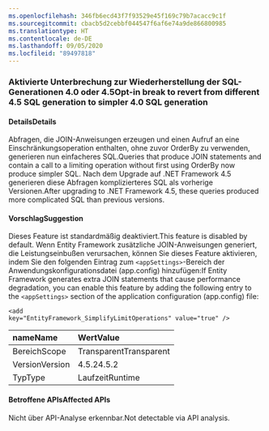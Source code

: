 ```yaml
---
ms.openlocfilehash: 346fb6ecd43f7f93529e45f169c79b7acacc9c1f
ms.sourcegitcommit: cbacb5d2cebbf044547f6af6e74a9de866800985
ms.translationtype: HT
ms.contentlocale: de-DE
ms.lasthandoff: 09/05/2020
ms.locfileid: "89497818"
---
```

### <a name="opt-in-break-to-revert-from-different-45-sql-generation-to-simpler-40-sql-generation"></a><span data-ttu-id="5e2c5-101">Aktivierte Unterbrechung zur Wiederherstellung der SQL-Generationen 4.0 oder 4.5</span><span class="sxs-lookup"><span data-stu-id="5e2c5-101">Opt-in break to revert from different 4.5 SQL generation to simpler 4.0 SQL generation</span></span>

#### <a name="details"></a><span data-ttu-id="5e2c5-102">Details</span><span class="sxs-lookup"><span data-stu-id="5e2c5-102">Details</span></span>

<span data-ttu-id="5e2c5-103">Abfragen, die JOIN-Anweisungen erzeugen und einen Aufruf an eine Einschränkungsoperation enthalten, ohne zuvor OrderBy zu verwenden, generieren nun einfacheres SQL.</span><span class="sxs-lookup"><span data-stu-id="5e2c5-103">Queries that produce JOIN statements and contain a call to a limiting operation without first using OrderBy now produce simpler SQL.</span></span> <span data-ttu-id="5e2c5-104">Nach dem Upgrade auf .NET Framework 4.5 generieren diese Abfragen komplizierteres SQL als vorherige Versionen.</span><span class="sxs-lookup"><span data-stu-id="5e2c5-104">After upgrading to .NET Framework 4.5, these queries produced more complicated SQL than previous versions.</span></span>

#### <a name="suggestion"></a><span data-ttu-id="5e2c5-105">Vorschlag</span><span class="sxs-lookup"><span data-stu-id="5e2c5-105">Suggestion</span></span>

<span data-ttu-id="5e2c5-106">Dieses Feature ist standardmäßig deaktiviert.</span><span class="sxs-lookup"><span data-stu-id="5e2c5-106">This feature is disabled by default.</span></span> <span data-ttu-id="5e2c5-107">Wenn Entity Framework zusätzliche JOIN-Anweisungen generiert, die Leistungseinbußen verursachen, können Sie dieses Feature aktivieren, indem Sie den folgenden Eintrag zum <code>&lt;appSettings&gt;</code>-Bereich der Anwendungskonfigurationsdatei (app.config) hinzufügen:</span><span class="sxs-lookup"><span data-stu-id="5e2c5-107">If Entity Framework generates extra JOIN statements that cause performance degradation, you can enable this feature by adding the following entry to the <code>&lt;appSettings&gt;</code> section of the application configuration (app.config) file:</span></span><pre><code class="lang-xml">&lt;add key=&quot;EntityFramework_SimplifyLimitOperations&quot; value=&quot;true&quot; /&gt;&#13;&#10;</code></pre>

| <span data-ttu-id="5e2c5-108">name</span><span class="sxs-lookup"><span data-stu-id="5e2c5-108">Name</span></span>    | <span data-ttu-id="5e2c5-109">Wert</span><span class="sxs-lookup"><span data-stu-id="5e2c5-109">Value</span></span>       |
|:--------|:------------|
| <span data-ttu-id="5e2c5-110">Bereich</span><span class="sxs-lookup"><span data-stu-id="5e2c5-110">Scope</span></span>   |<span data-ttu-id="5e2c5-111">Transparent</span><span class="sxs-lookup"><span data-stu-id="5e2c5-111">Transparent</span></span>|
|<span data-ttu-id="5e2c5-112">Version</span><span class="sxs-lookup"><span data-stu-id="5e2c5-112">Version</span></span>|<span data-ttu-id="5e2c5-113">4.5.2</span><span class="sxs-lookup"><span data-stu-id="5e2c5-113">4.5.2</span></span>|
|<span data-ttu-id="5e2c5-114">Typ</span><span class="sxs-lookup"><span data-stu-id="5e2c5-114">Type</span></span>|<span data-ttu-id="5e2c5-115">Laufzeit</span><span class="sxs-lookup"><span data-stu-id="5e2c5-115">Runtime</span></span>|

#### <a name="affected-apis"></a><span data-ttu-id="5e2c5-116">Betroffene APIs</span><span class="sxs-lookup"><span data-stu-id="5e2c5-116">Affected APIs</span></span>

<span data-ttu-id="5e2c5-117">Nicht über API-Analyse erkennbar.</span><span class="sxs-lookup"><span data-stu-id="5e2c5-117">Not detectable via API analysis.</span></span>

<!--

#### Affected APIs

Not detectable via API analysis.

-->
